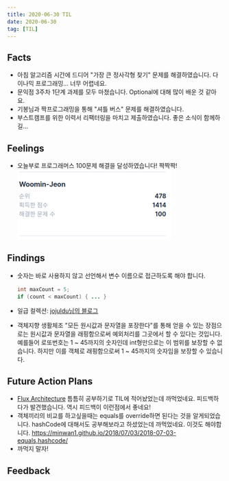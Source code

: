```yaml
---
title: 2020-06-30 TIL
date: 2020-06-30
tag: [TIL]
---
```


## Facts

- 아침 알고리즘 시간에 드디어 "가장 큰 정사각형 찾기" 문제를 해결하였습니다. 다이나믹 프로그래밍... 너무 어렵네요.
- 문익점 3주차 1단계 과제를 모두 마쳤습니다. Optional에 대해 많이 배운 것 같아요.
- 기봉님과 짝프로그래밍을 통해 "셔틀 버스" 문제를 해결하였습니다.
- 부스트캠프를 위한 이력서 리팩터링을 마치고 제출하였습니다. 좋은 소식이 함께하길...

## Feelings

- 오늘부로 프로그래머스 100문제 해결을 달성하였습니다! 짝짝짝!
  <img src="../../../images/programmers100.png">

## Findings

- 숫자는 바로 사용하지 않고 선언해서 변수 이름으로 접근하도록 해야 합니다.

    ```java
    int maxCount = 5;
    if (count < maxCount) { ... }
    ```

- 일급 컬렉션: [jojuldu님의 블로그](https://jojoldu.tistory.com/412?fbclid=IwAR05pjnXlYXy2yUwAayf4N0gVujk-qjsmFcM3jPFCxP--d7-q-g4vHugHzM)
- 객체지향 생활체조 "모든 원시값과 문자열을 포장한다"를 통해 얻을 수 있는 장점으로는 원시값과 문자열을 래핑함으로써 예외처리를 그곳에서 할 수 있다는 것입니다. 예를들어 로또번호는 1 ~ 45까지의 숫자인데 int형만으로는 이 범위를 보장할 수 없습니다. 하지만 이를 객체로 래핑함으로써 1 ~ 45까지의 숫자임을 보장할 수 있습니다.

## Future Action Plans

- [Flux Architecture](https://facebook.github.io/flux) 틈틈히 공부하기로 TIL에 적어놨었는데 까먹었네요. 피드백하다가 발견했습니다. 역시 피드백이 이런점에서 좋네요!
- 객체끼리의 비교를 하고싶을때는 equals를 override하면 된다는 것을 알게되었습니다. hashCode에 대해서도 공부해보라고 하셨었는데 까먹었네요. 이것도 해야합니다. https://minwan1.github.io/2018/07/03/2018-07-03-equals,hashcode/
- 까먹지 말자!

## Feedback
